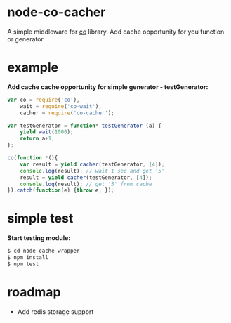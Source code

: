 node-co-cacher
===================

A simple middleware for [co](https://github.com/tj/co) library. 
Add cache opportunity for you function or generator 

example
===========

**Add cache cache opportunity for simple generator - testGenerator:**

```javascript
var co = require('co'),
    wait = require('co-wait'),
    cacher = require('co-cacher');

var testGenerator = function* testGenerator (a) {
    yield wait(1000);
    return a+1;
};

co(function *(){
    var result = yield cacher(testGenerator, [4]);
    console.log(result); // wait 1 sec and get '5'
    result = yield cacher(testGenerator, [4]);
    console.log(result); // get '5' from cache
}).catch(function(e) {throw e; });
```


simple test
===========

**Start testing module:**

```sh
$ cd node-cache-wrapper
$ npm install
$ npm test
```


roadmap
=======

   * Add redis storage support
